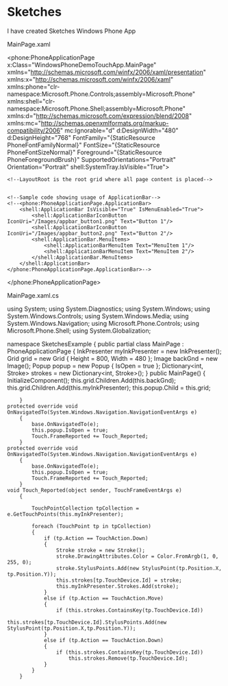 Sketches
========

I have created Sketches Windows Phone App 

MainPage.xaml

<phone:PhoneApplicationPage
    x:Class="WindowsPhoneDemoTouchApp.MainPage"
    xmlns="http://schemas.microsoft.com/winfx/2006/xaml/presentation"
    xmlns:x="http://schemas.microsoft.com/winfx/2006/xaml"
    xmlns:phone="clr-namespace:Microsoft.Phone.Controls;assembly=Microsoft.Phone"
    xmlns:shell="clr-namespace:Microsoft.Phone.Shell;assembly=Microsoft.Phone"
    xmlns:d="http://schemas.microsoft.com/expression/blend/2008"
    xmlns:mc="http://schemas.openxmlformats.org/markup-compatibility/2006"
    mc:Ignorable="d" d:DesignWidth="480" d:DesignHeight="768"
    FontFamily="{StaticResource PhoneFontFamilyNormal}"
    FontSize="{StaticResource PhoneFontSizeNormal}"
    Foreground="{StaticResource PhoneForegroundBrush}"
    SupportedOrientations="Portrait" Orientation="Portrait"
    shell:SystemTray.IsVisible="True">
 
    <!--LayoutRoot is the root grid where all page content is placed-->
    
 
    <!--Sample code showing usage of ApplicationBar-->
    <!--<phone:PhoneApplicationPage.ApplicationBar>
        <shell:ApplicationBar IsVisible="True" IsMenuEnabled="True">
            <shell:ApplicationBarIconButton IconUri="/Images/appbar_button1.png" Text="Button 1"/>
            <shell:ApplicationBarIconButton IconUri="/Images/appbar_button2.png" Text="Button 2"/>
            <shell:ApplicationBar.MenuItems>
                <shell:ApplicationBarMenuItem Text="MenuItem 1"/>
                <shell:ApplicationBarMenuItem Text="MenuItem 2"/>
            </shell:ApplicationBar.MenuItems>
        </shell:ApplicationBar>
    </phone:PhoneApplicationPage.ApplicationBar>-->
 
</phone:PhoneApplicationPage>

MainPage.xaml.cs

using System;
using System.Diagnostics;
using System.Windows;
using System.Windows.Controls;
using System.Windows.Media;
using System.Windows.Navigation;
using Microsoft.Phone.Controls;
using Microsoft.Phone.Shell;
using System.Globalization;


namespace SketchesExample {
    public partial class MainPage : PhoneApplicationPage
        {
            InkPresenter myInkPresenter = new InkPresenter();
            Grid grid = new Grid { Height = 800, Width = 480 };
            Image backGnd = new Image();
            Popup popup = new Popup { IsOpen = true };
            Dictionary<int, Stroke> strokes = new Dictionary<int, Stroke>();
        }
    public MainPage()
        {
            InitializeComponent();
            this.grid.Children.Add(this.backGnd);
            this.grid.Children.Add(this.myInkPresenter);
            this.popup.Child = this.grid;
 
        }
    protected override void OnNavigatedTo(System.Windows.Navigation.NavigationEventArgs e)
        {
            base.OnNavigatedTo(e);
            this.popup.IsOpen = true;
            Touch.FrameReported += Touch_Reported;
        }
    protected override void OnNavigatedTo(System.Windows.Navigation.NavigationEventArgs e)
        {
            base.OnNavigatedTo(e);
            this.popup.IsOpen = true;
            Touch.FrameReported += Touch_Reported;
        }
    void Touch_Reported(object sender, TouchFrameEventArgs e)
        {
 
            TouchPointCollection tpCollection = e.GetTouchPoints(this.myInkPresenter);
 
            foreach (TouchPoint tp in tpCollection)
            {
                if (tp.Action == TouchAction.Down)
                {
                    Stroke stroke = new Stroke();
                    stroke.DrawingAttributes.Color = Color.FromArgb(1, 0, 255, 0);
                    stroke.StylusPoints.Add(new StylusPoint(tp.Position.X, tp.Position.Y));
                    this.strokes[tp.TouchDevice.Id] = stroke;
                    this.myInkPresenter.Strokes.Add(stroke);
                }
                else if (tp.Action == TouchAction.Move)
                {
                    if (this.strokes.ContainsKey(tp.TouchDevice.Id))
                        this.strokes[tp.TouchDevice.Id].StylusPoints.Add(new StylusPoint(tp.Position.X,tp.Position.Y));
                }
                else if (tp.Action == TouchAction.Down)
                {
                    if (this.strokes.ContainsKey(tp.TouchDevice.Id))
                        this.strokes.Remove(tp.TouchDevice.Id);
                }
            }
        }
